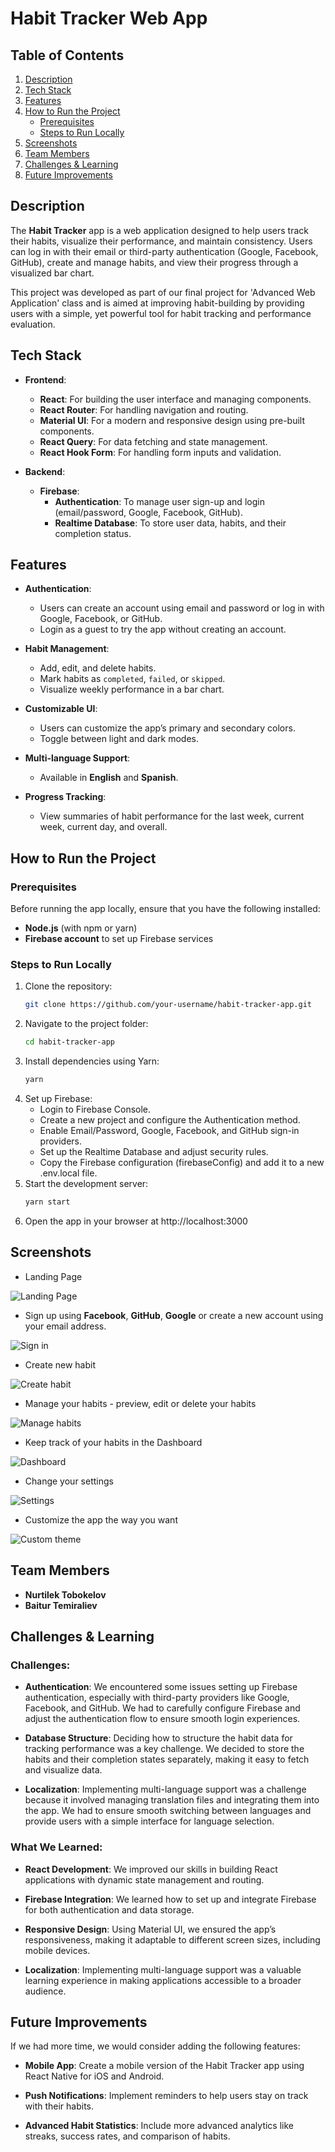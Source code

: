 # Habit Tracker Web App

## Table of Contents

1. [Description](#description)
2. [Tech Stack](#tech-stack)
3. [Features](#features)
4. [How to Run the Project](#how-to-run-the-project)
   - [Prerequisites](#prerequisites)
   - [Steps to Run Locally](#steps-to-run-locally)
5. [Screenshots](#screenshots)
6. [Team Members](#team-members)
7. [Challenges & Learning](#challenges--learning)
8. [Future Improvements](#future-improvements-optional)

## Description
The **Habit Tracker** app is a web application designed to help users track their habits, visualize their performance, and maintain consistency. Users can log in with their email or third-party authentication (Google, Facebook, GitHub), create and manage habits, and view their progress through a visualized bar chart.

This project was developed as part of our final project for 'Advanced Web Application' class and is aimed at improving habit-building by providing users with a simple, yet powerful tool for habit tracking and performance evaluation.

## Tech Stack
- **Frontend**: 
  - **React**: For building the user interface and managing components.
  - **React Router**: For handling navigation and routing.
  - **Material UI**: For a modern and responsive design using pre-built components.
  - **React Query**: For data fetching and state management.
  - **React Hook Form**: For handling form inputs and validation.
  
- **Backend**:
  - **Firebase**: 
    - **Authentication**: To manage user sign-up and login (email/password, Google, Facebook, GitHub).
    - **Realtime Database**: To store user data, habits, and their completion status.

## Features
- **Authentication**: 
  - Users can create an account using email and password or log in with Google, Facebook, or GitHub.
  - Login as a guest to try the app without creating an account.

- **Habit Management**: 
  - Add, edit, and delete habits.
  - Mark habits as `completed`, `failed`, or `skipped`.
  - Visualize weekly performance in a bar chart.
  
- **Customizable UI**: 
  - Users can customize the app’s primary and secondary colors.
  - Toggle between light and dark modes.
  
- **Multi-language Support**: 
  - Available in **English** and **Spanish**.
  
- **Progress Tracking**: 
  - View summaries of habit performance for the last week, current week, current day, and overall.

## How to Run the Project

### Prerequisites
Before running the app locally, ensure that you have the following installed:
- **Node.js** (with npm or yarn)
- **Firebase account** to set up Firebase services

### Steps to Run Locally
1. Clone the repository:
   ```bash
   git clone https://github.com/your-username/habit-tracker-app.git
2. Navigate to the project folder:
    ```bash
    cd habit-tracker-app
3. Install dependencies using Yarn:
    ```bash
    yarn
4. Set up Firebase:
    - Login to Firebase Console.
    - Create a new project and configure the Authentication method.
    - Enable Email/Password, Google, Facebook, and GitHub sign-in providers.
    - Set up the Realtime Database and adjust security rules.
    - Copy the Firebase configuration (firebaseConfig) and add it to a new .env.local file.
5. Start the development server:
    ```bash
    yarn start
6. Open the app in your browser at http://localhost:3000

## Screenshots

* Landing Page

![Landing Page](screenshots/landing.png)

* Sign up using **Facebook**, **GitHub**, **Google** or create a new account using your email address.

![Sign in](screenshots/sign-up.png)

* Create new habit

![Create habit](screenshots/add-habit.png)

* Manage your habits - preview, edit or delete your habits

![Manage habits](screenshots/manage-habits.png)

* Keep track of your habits in the Dashboard

![Dashboard](screenshots/dashboard.png)

* Change your settings

![Settings](screenshots/settings.png)

* Customize the app the way you want

![Custom theme](screenshots/layout-theme.png)

## Team Members
- **Nurtilek Tobokelov**
- **Baitur Temiraliev**

## Challenges & Learning

### Challenges:
- **Authentication**: We encountered some issues setting up Firebase authentication, especially with third-party providers like Google, Facebook, and GitHub. We had to carefully configure Firebase and adjust the authentication flow to ensure smooth login experiences.
  
- **Database Structure**: Deciding how to structure the habit data for tracking performance was a key challenge. We decided to store the habits and their completion states separately, making it easy to fetch and visualize data.

- **Localization**: Implementing multi-language support was a challenge because it involved managing translation files and integrating them into the app. We had to ensure smooth switching between languages and provide users with a simple interface for language selection.

### What We Learned:
- **React Development**: We improved our skills in building React applications with dynamic state management and routing.
  
- **Firebase Integration**: We learned how to set up and integrate Firebase for both authentication and data storage.

- **Responsive Design**: Using Material UI, we ensured the app’s responsiveness, making it adaptable to different screen sizes, including mobile devices.

- **Localization**: Implementing multi-language support was a valuable learning experience in making applications accessible to a broader audience.

## Future Improvements
If we had more time, we would consider adding the following features:

- **Mobile App**: Create a mobile version of the Habit Tracker app using React Native for iOS and Android.

- **Push Notifications**: Implement reminders to help users stay on track with their habits.

- **Advanced Habit Statistics**: Include more advanced analytics like streaks, success rates, and comparison of habits.
